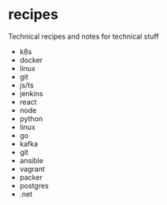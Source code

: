 # recipes
Technical recipes and notes for technical stuff

- k8s
- docker
- linux
- git
- js/ts
- jenkins
- react
- node
- python
- linux
- go
- kafka
- git
- ansible
- vagrant
- packer
- postgres
- .net
